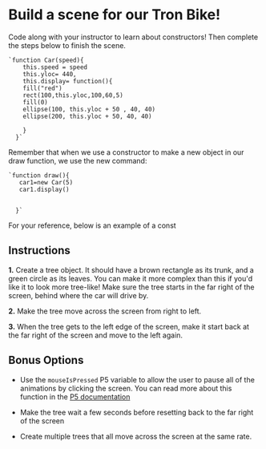 # Build a scene for our Tron Bike!
Code along with your instructor to learn about constructors! Then complete the steps below to finish the scene. 

    `function Car(speed){
        this.speed = speed
        this.yloc= 440,
        this.display= function(){
        fill("red")
        rect(100,this.yloc,100,60,5)
        fill(0)
        ellipse(100, this.yloc + 50 , 40, 40)
        ellipse(200, this.yloc + 50, 40, 40)
        
        }
      }`
    
 Remember that when we use a constructor to make a new object in our draw function, we use the new command:
    
    `function draw(){
       car1=new Car(5)
       car1.display()
       
    
      }`
 
For your reference, below is an example of a const
## Instructions
**1.** Create a tree object. It should have a brown rectangle as its trunk, and a green circle as its leaves. You can make it more complex than this if you'd like it to look more tree-like! Make sure the tree starts in the far right of the screen, behind where the car will drive by. 

**2.** Make the tree move across the screen from right to left. 

**3.** When the tree gets to the left edge of the screen, make it start back at the far right of the screen and move to the left again. 


## Bonus Options

* Use the `mouseIsPressed` P5 variable to allow the user to pause all of the animations by clicking the screen. You can read more about this function in the <a href="https://p5js.org/reference/#/p5/keyPressed">P5 documentation</a>

* Make the tree wait a few seconds before resetting back to the far right of the screen

* Create multiple trees that all move across the screen at the same rate. 

